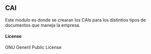 ## CAI

Este modulo es donde se crearan los CAIs para los distintios tipos de documentos que maneja la empresa.

#### License

GNU Generil Public License